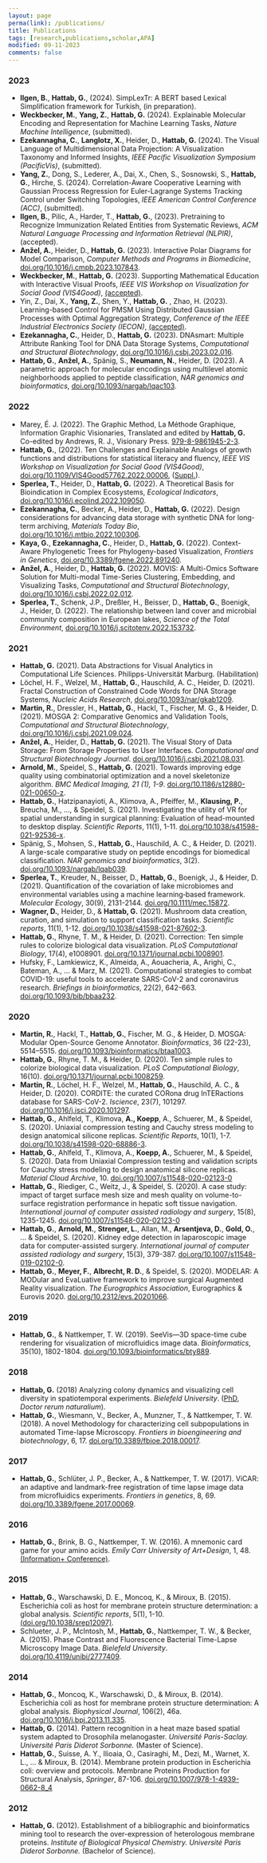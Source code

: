 ```yaml
---
layout: page
perma(link): /publications/
title: Publications
tags: [research,publications,scholar,APA]
modified: 09-11-2023
comments: false
---
```

### 2023
* **Ilgen, B.**, **Hattab, G.**, (2024). SimpLexTr: A BERT based Lexical Simplification framework for Turkish, (in preparation).
* **Weckbecker, M.**, **Yang, Z.**, **Hattab, G.** (2024). Explainable Molecular Encoding and Representation for Machine Learning Tasks, *Nature Machine Intelligence*, (submitted).
* **Ezekannagha, C.**, **Langlotz, X.**, Heider, D., **Hattab, G.** (2024). The Visual Language of Multidimensional Data Projection: A Visualization Taxonomy and Informed Insights, *IEEE Pacific Visualization Symposium (PacificVis)*, (submitted).
* **Yang, Z.**, Dong, S., Lederer, A., Dai, X., Chen, S., Sosnowski, S., **Hattab, G.**, Hirche, S. (2024). Correlation-Aware Cooperative Learning with Gaussian Process Regression for Euler-Lagrange Systems Tracking Control under Switching Topologies, *IEEE American Control Conference (ACC)*, (submitted). 
* **Ilgen, B.**,  Pilic, A., Harder, T., **Hattab, G.**, (2023). Pretraining to Recognize Immunization Related Entities from Systematic Reviews, *ACM Natural Language Processing and Information Retrieval (NLPIR)*, (accepted).
* **Anžel, A.**, Heider, D., **Hattab, G.** (2023). Interactive Polar Diagrams for Model Comparison, *Computer Methods and Programs in Biomedicine*, [doi.org/10.1016/j.cmpb.2023.107843](https://www.sciencedirect.com/science/article/pii/S0169260723005096).
* **Weckbecker, M.**, **Hattab, G.** (2023). Supporting Mathematical Education with Interactive Visual Proofs, *IEEE VIS Workshop on Visualization for Social Good (VIS4Good)*, [(accepted)](https://ghattab.github.io/documents/weckbeckerneziri2023.pdf).
* Yin, Z., Dai, X., **Yang, Z.**, Shen, Y., **Hattab, G.** , Zhao, H. (2023). Learning-based Control for PMSM Using Distributed Gaussian Processes with Optimal Aggregation Strategy, *‌Conference of the IEEE Industrial Electronics Society (IECON)*, [(accepted)](https://arxiv.org/abs/2307.13945).
* **Ezekannagha, C.**, Heider, D., **Hattab, G.** (2023). DNAsmart: Multiple Attribute Ranking Tool for DNA Data Storage Systems, *Computational and Structural Biotechnology*, [doi.org/10.1016/j.csbj.2023.02.016](https://www.sciencedirect.com/science/article/pii/S2001037023000624).
* **Hattab, G.**, **Anžel, A.**, Spänig, S., **Neumann, N.**, Heider, D. (2023). A parametric approach for molecular encodings using multilevel atomic neighborhoods applied to peptide classification, *NAR genomics and bioinformatics*, [doi.org/10.1093/nargab/lqac103](https://academic.oup.com/nargab/article/5/1/lqac103/6980839).

### 2022
* Marey, É. J. (2022). The Graphic Method, La Méthode Graphique, Information Graphic Visionaries, Translated and edited by **Hattab, G.** Co-edited by Andrews, R. J., Visionary Press. [979-8-9861945-2-3](https://visionarypress.com/products/etienne-jules-marey-the-graphic-method).
* **Hattab, G.**, (2022). Ten Challenges and Explainable Analogs of growth functions and distributions for statistical literacy and fluency, *IEEE VIS Workshop on Visualization for Social Good (VIS4Good)*, [doi.org/10.1109/VIS4Good57762.2022.00006](https://ghattab.github.io/documents/hattab2022i.pdf), ([Suppl.](https://ghattab.github.io/documents/hattab2022is.pdf)).
* **Sperlea, T.**, Heider, D., **Hattab, G.** (2022). A Theoretical Basis for Bioindication in Complex Ecosystems, *Ecological Indicators*, [doi.org/10.1016/j.ecolind.2022.109050](https://www.sciencedirect.com/science/article/pii/S1470160X22005210).
* **Ezekannagha, C.**, Becker, A., Heider, D., **Hattab, G.** (2022). Design considerations for advancing data storage with synthetic DNA for long-term archiving, *Materials Today Bio*, [doi.org/10.1016/j.mtbio.2022.100306](https://www.sciencedirect.com/science/article/pii/S2590006422001041).
* **Kaya, G.**, **Ezekannagha, C.**, Heider, D., **Hattab, G.** (2022). Context-Aware Phylogenetic Trees for Phylogeny-based Visualization, *Frontiers in Genetics*, [doi.org/10.3389/fgene.2022.891240](https://www.frontiersin.org/articles/10.3389/fgene.2022.891240).
* **Anžel, A.**, Heider, D., **Hattab, G.** (2022). MOVIS: A Multi-Omics Software Solution for Multi-modal Time-Series Clustering, Embedding, and Visualizing Tasks, *Computational and Structural Biotechnology*, [doi.org/10.1016/j.csbj.2022.02.012](https://www.sciencedirect.com/science/article/pii/S2001037022000526).
* **Sperlea, T.**, Schenk, J.P., Dreßler, H., Beisser, D., **Hattab, G.**, Boenigk, J., Heider, D. (2022). The relationship between land cover and microbial community composition in European lakes, *Science of the Total Environment*, [doi.org/10.1016/j.scitotenv.2022.153732](https://www.sciencedirect.com/science/article/abs/pii/S0048969722008245).

### 2021
* **Hattab, G.** (2021). Data Abstractions for Visual Analytics in Computational Life Sciences. Philipps-Universität Marburg. (Habilitation) 
* Löchel, H. F., Welzel, M., **Hattab, G.**, Hauschild, A. C., Heider, D. (2021). Fractal Construction of Constrained Code Words for DNA Storage Systems, *Nucleic Acids Research*, [doi.org/10.1093/nar/gkab1209](https://academic.oup.com/nar/advance-article/doi/10.1093/nar/gkab1209/6462385).
* **Martin, R.**, Dressler, H., **Hattab, G.**, Hackl, T., Fischer, M. G., & Heider, D. (2021). MOSGA 2: Comparative Genomics and Validation Tools, *Computational and Structural Biotechnology*, [doi.org/10.1016/j.csbj.2021.09.024](https://www.sciencedirect.com/science/article/pii/S2001037021004098).
* **Anžel, A.**, Heider, D., **Hattab, G.** (2021). The Visual Story of Data Storage:  From Storage Properties to User Interfaces. *Computational and Structural Biotechnology Journal*. [doi.org/10.1016/j.csbj.2021.08.031](https://www.sciencedirect.com/science/article/pii/S2001037021003627).
* **Arnold, M.**, Speidel, S., **Hattab, G.** (2021). Towards improving edge quality using combinatorial optimization and a novel skeletonize algorithm. *BMC Medical Imaging, 21 (1), 1-9*. [doi.org/10.1186/s12880-021-00650-z](https://link.springer.com/article/10.1186/s12880-021-00650-z).
* **Hattab, G.**, Hatzipanayioti, A., Klimova, A., Pfeiffer, M., **Klausing, P.**, Breucha, M., ..., & Speidel, S. (2021). Investigating the utility of VR for spatial understanding in surgical planning: Evaluation of head-mounted to desktop display. *Scientific Reports*, 11(1), 1-11. [doi.org/10.1038/s41598-021-92536-x](https://www.nature.com/articles/s41598-021-92536-x).
* Spänig, S., Mohsen, S., **Hattab, G.**, Hauschild, A. C., & Heider, D. (2021). A large-scale comparative study on peptide encodings for biomedical classification. *NAR genomics and bioinformatics*, 3(2). [doi.org/10.1093/nargab/lqab039](https://academic.oup.com/nargab/article/3/2/lqab039/6281452).
* **Sperlea, T.**, Kreuder, N., Beisser, D., **Hattab, G.**, Boenigk, J., & Heider, D. (2021). Quantification of the covariation of lake microbiomes and environmental variables using a machine learning‐based framework. *Molecular Ecology*, 30(9), 2131-2144. [doi.org/10.1111/mec.15872](https://onlinelibrary.wiley.com/doi/10.1111/mec.15872).
* **Wagner, D.**, Heider, D., & **Hattab, G.** (2021). Mushroom data creation, curation, and simulation to support classification tasks. *Scientific reports*, 11(1), 1-12. [doi.org/10.1038/s41598-021-87602-3](https://www.nature.com/articles/s41598-021-87602-3).
* **Hattab, G.**, Rhyne, T. M., & Heider, D. (2021). Correction: Ten simple rules to colorize biological data visualization. *PLoS Computational Biology*, 17(4), e1008901. [doi.org/10.1371/journal.pcbi.1008901](https://journals.plos.org/ploscompbiol/article?id=10.1371/journal.pcbi.1008901).
* Hufsky, F., Lamkiewicz, K., Almeida, A., Aouacheria, A., Arighi, C., Bateman, A., ... & Marz, M. (2021). Computational strategies to combat COVID-19: useful tools to accelerate SARS-CoV-2 and coronavirus research. *Briefings in bioinformatics*, 22(2), 642-663. [doi.org/10.1093/bib/bbaa232](https://academic.oup.com/bib/article/22/2/642/5955939).

### 2020
* **Martin, R.**, Hackl, T., **Hattab, G.**, Fischer, M. G., & Heider, D. MOSGA: Modular Open-Source Genome Annotator. *Bioinformatics*, 36 (22-23), 5514–5515. [doi.org/10.1093/bioinformatics/btaa1003](https://academic.oup.com/bioinformatics/article-abstract/36/22-23/5514/6015104).
* **Hattab, G.**, Rhyne, T. M., & Heider, D. (2020). Ten simple rules to colorize biological data visualization. *PLoS Computational Biology*, 16(10). [doi.org/10.1371/journal.pcbi.1008259](https://journals.plos.org/ploscompbiol/article?id=10.1371/journal.pcbi.1008259).
* **Martin, R.**, Löchel, H. F., Welzel, M., **Hattab, G.**, Hauschild, A. C., & Heider, D. (2020). CORDITE: the curated CORona drug InTERactions database for SARS-CoV-2. *Iscience*, 23(7), 101297. [doi.org/10.1016/j.isci.2020.101297](https://www.sciencedirect.com/science/article/pii/S2589004220304843).
* **Hattab, G.**, Ahlfeld, T., Klimova, **A., Koepp**, A., Schuerer, M., & Speidel, S. (2020). Uniaxial compression testing and Cauchy stress modeling to design anatomical silicone replicas. *Scientific Reports*, 10(1), 1-7. [doi.org/10.1038/s41598-020-68886-3](https://www.nature.com/articles/s41598-020-68886-3).
* **Hattab, G.**, Ahlfeld, T., Klimova, A., **Koepp, A.**, Schuerer, M., & Speidel, S. (2020). Data from Uniaxial Compression testing and validation scripts for Cauchy stress modeling to design anatomical silicone replicas. *Material Cloud Archive*, 10. [doi.org/10.1007/s11548-020-02123-0](https://archive.materialscloud.org/record/2020.0019/v2)
* **Hattab, G.**, Riediger, C., Weitz, J., & Speidel, S. (2020). A case study: impact of target surface mesh size and mesh quality on volume-to-surface registration performance in hepatic soft tissue navigation. *International journal of computer assisted radiology and surgery*, 15(8), 1235-1245. [doi.org/10.1007/s11548-020-02123-0](https://link.springer.com/article/10.1007/s11548-020-02123-0)
* **Hattab, G.**, **Arnold, M.**, **Strenger, L.**, Allan, M., **Arsentjeva, D.**, **Gold, O.**, ... & Speidel, S. (2020). Kidney edge detection in laparoscopic image data for computer-assisted surgery. *International journal of computer assisted radiology and surgery*, 15(3), 379-387. [doi.org/10.1007/s11548-019-02102-0](https://link.springer.com/article/10.1007/s11548-019-02102-0).
* **Hattab, G.**, **Meyer, F.**, **Albrecht, R. D.**, & Speidel, S. (2020). MODELAR: A MODular and EvaLuative framework to improve surgical Augmented Reality visualization. *The Eurographics Association*, Eurographics & Eurovis 2020. [doi.org/10.2312/evs.20201066](https://diglib.eg.org/handle/10.2312/evs20201066).

### 2019
* **Hattab, G.**, & Nattkemper, T. W. (2019). SeeVis—3D space-time cube rendering for visualization of microfluidics image data. *Bioinformatics*, 35(10), 1802-1804. [doi.org/10.1093/bioinformatics/bty889](https://academic.oup.com/bioinformatics/article/35/10/1802/5140217).

### 2018
* **Hattab, G.** (2018) Analyzing colony dynamics and visualizing cell diversity in spatiotemporal experiments. *Bielefeld University*. ([PhD](https://pub.uni-bielefeld.de/record/2919935), *Doctor rerum naturalium*).
* **Hattab, G.**, Wiesmann, V., Becker, A., Munzner, T., & Nattkemper, T. W. (2018). A novel Methodology for characterizing cell subpopulations in automated Time-lapse Microscopy. *Frontiers in bioengineering and biotechnology*, 6, 17. [doi.org/10.3389/fbioe.2018.00017](https://www.frontiersin.org/articles/10.3389/fbioe.2018.00017/full).

### 2017
* **Hattab, G.**, Schlüter, J. P., Becker, A., & Nattkemper, T. W. (2017). ViCAR: an adaptive and landmark-free registration of time lapse image data from microfluidics experiments. *Frontiers in genetics*, 8, 69. [doi.org/10.3389/fgene.2017.00069](https://www.frontiersin.org/articles/10.3389/fgene.2017.00069/full).

### 2016
* **Hattab, G.**, Brink, B. G., Nattkemper, T. W. (2016). A mnemonic card game for your amino acids. *Emily Carr University of Art+Design*, 1, 48. [(Information+ Conference)](https://informationplusconference.com/2016/).

### 2015
* **Hattab, G.**, Warschawski, D. E., Moncoq, K., & Miroux, B. (2015). Escherichia coli as host for membrane protein structure determination: a global analysis. *Scientific reports*, 5(1), 1-10. [(doi.org/10.1038/srep12097)](https://www.nature.com/articles/srep12097).
* Schlueter, J. P., McIntosh, M., **Hattab, G.**, Nattkemper, T. W., & Becker, A. (2015). Phase Contrast and Fluorescence Bacterial Time-Lapse Microscopy Image Data. *Bielefeld University*. [doi.org/10.4119/unibi/2777409](https://pub.uni-bielefeld.de/record/2777409).

### 2014
* **Hattab, G.**, Moncoq, K., Warschawski, D., & Miroux, B. (2014). Escherichia coli as host for membrane protein structure determination: A global analysis. *Biophysical Journal*, 106(2), 46a. [doi.org/10.1016/j.bpj.2013.11.335](https://www.cell.com/biophysj/fulltext/S0006-3495(13)01570-1).
* **Hattab, G.** (2014). Pattern recognition in a heat maze based spatial system adapted to Drosophila melanogaster. *Université Paris-Saclay. Université Paris Diderot Sorbonne.* (Master of Science).
* **Hattab, G.**, Suisse, A. Y., Ilioaia, O., Casiraghi, M., Dezi, M., Warnet, X. L., ... & Miroux, B. (2014). Membrane protein production in Escherichia coli: overview and protocols. Membrane Proteins Production for Structural Analysis, *Springer*, 87-106. [doi.org/10.1007/978-1-4939-0662-8_4](https://link.springer.com/chapter/10.1007%2F978-1-4939-0662-8_4)

### 2012
* **Hattab, G.** (2012). Establishment of a bibliographic and bioinformatics mining tool to research the over-expression of heterologous membrane proteins. *Institute of Biological Physical Chemistry. Université Paris Diderot Sorbonne.* (Bachelor of Science).
